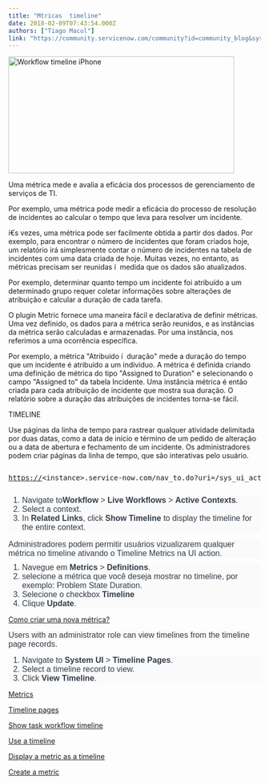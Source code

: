 ```yaml
---
title: "Mtricas  timeline"
date: 2018-02-09T07:43:54.000Z
authors: ["Tiago Macul"]
link: "https://community.servicenow.com/community?id=community_blog&sys_id=ae2e2a6ddbd0dbc01dcaf3231f961917"
---
```

<p><img alt="Workflow timeline iPhone" class="jive-image" height="233" src="https://docs.servicenow.com/administer/workflow_administration/image/WorkflowTimelineIPhone4.png" style="width: 451px; height: 233.017px;" width="451"/></p><p></p><p>Uma métrica mede e avalia a eficácia dos processos de gerenciamento de serviços de TI.</p><p></p><p>Por exemplo, uma métrica pode medir a eficácia do processo de resolução de incidentes ao calcular o tempo que leva para resolver um incidente.</p><p></p><p>í€s vezes, uma métrica pode ser facilmente obtida a partir dos dados. Por exemplo, para encontrar o número de incidentes que foram criados hoje, um relatório irá simplesmente contar o número de incidentes na tabela de incidentes com uma data criada de hoje. Muitas vezes, no entanto, as métricas precisam ser reunidas í  medida que os dados são atualizados.</p><p></p><p>Por exemplo, determinar quanto tempo um incidente foi atribuí­do a um determinado grupo requer coletar informações sobre alterações de atribuição e calcular a duração de cada tarefa.</p><p></p><p>O plugin Metric fornece uma maneira fácil e declarativa de definir métricas. Uma vez definido, os dados para a métrica serão reunidos, e as instâncias da métrica serão calculadas e armazenadas. Por uma instância, nos referimos a uma ocorrência especí­fica.</p><p></p><p>Por exemplo, a métrica "Atribuí­do í  duração" mede a duração do tempo que um incidente é atribuí­do a um indiví­duo. A métrica é definida criando uma definição de métrica do tipo "Assigned to Duration" e selecionando o campo "Assigned to" da tabela Incidente. Uma instância métrica é então criada para cada atribuição de incidente que mostra sua duração. O relatório sobre a duração das atribuições de incidentes torna-se fácil.</p><p></p><p>TIMELINE</p><p>Use páginas da linha de tempo para rastrear qualquer atividade delimitada por duas datas, como a data de iní­cio e término de um pedido de alteração ou a data de abertura e fechamento de um incidente. Os administradores podem criar páginas da linha de tempo, que são interativas pelo usuário.</p><p></p><pre __jive_macro_name="quote" class="jive_macro_quote jive_text_macro" data-renderedposition="716.015625_8_1175_83"><p><a title="" _jive_internal="true" href="https://" rel="nofollow" target="_blank">https://</a><span>&lt;instance&gt;.service-now.com/nav_to.do?uri=/sys_ui_action.do%3Fsys_id%3Db2bfa9a2ff111000dadaebcfebffadf8%26sysparm_record_target%3Dsys_ui_action%26sysparm_record_row%3D1%26sysparm_record_rows%3D1%26sysparm_record_list%3DnameCONTAINSmetrics%255EORDERBYorder</span></p></pre><p></p><ol class="ol steps" style="margin: 10px auto 5px; color: #343d47; font-family: Source_Sans_Pro, Gotham, Helvetica, Arial, sans-serif; font-size: 16px; background-color: #fafafa;"><li><span class="ph cmd">Navigate to<span class="ph menucascade"><span class="ph uicontrol" style="font-weight: bold;">Workflow </span>&gt; <span class="ph uicontrol" style="font-weight: bold;">Live Workflows</span> &gt; <span class="ph uicontrol" style="font-weight: bold;">Active Contexts</span></span>.</span></li><li><span class="ph cmd">Select a context.</span></li><li><span class="ph cmd">In <span class="ph uicontrol" style="font-weight: bold;">Related Links</span>, click <span class="ph uicontrol" style="font-weight: bold;">Show Timeline</span> to display the timeline for the entire context.</span></li></ol><p></p><p class="shortdesc" style="margin-bottom: 10px; font-size: 16px; color: #343d47; font-family: Source_Sans_Pro, Gotham, Helvetica, Arial, sans-serif; background-color: #fafafa;">Administradores podem permitir usuários vizualizarem qualquer métrica no timeline ativando o <span class="keyword option">Timeline Metrics</span> na UI action.</p><ol class="ol steps" style="margin: 10px auto 5px; color: #343d47; font-family: Source_Sans_Pro, Gotham, Helvetica, Arial, sans-serif; font-size: 16px; background-color: #fafafa;"><li><span class="ph cmd">Navegue em <span class="ph menucascade"><span class="ph uicontrol" style="font-weight: bold;">Metrics</span> &gt; <span class="ph uicontrol" style="font-weight: bold;">Definitions</span></span>.</span></li><li><span class="ph cmd">selecione a métrica que você deseja mostrar no timeline, por exemplo: Problem State Duration.</span></li><li><span class="ph cmd">Selecione o checkbox <span class="ph uicontrol" style="font-weight: bold;">Timeline</span></span></li><li><span class="ph cmd">Clique <span class="ph uicontrol" style="font-weight: bold;">Update</span>.</span></li></ol><p><span class="ph cmd"><a title="Como criar uma nova métrica?" __default_attr="7761" __jive_macro_name="blogpost" class="jive_macro jive_macro_blogpost" data-orig-content="Como criar uma nova métrica?" data-renderedposition="1090.953125_8_210_16" href="/community?id=community_blog&sys_id=defd662ddbd0dbc01dcaf3231f961991">Como criar uma nova métrica?</a> </span></p><p></p><p><span style="color: #343d47; font-family: Source_Sans_Pro, Gotham, Helvetica, Arial, sans-serif; font-size: 16px; background-color: #fafafa;">Users with an administrator role can view timelines from the timeline page records.</span></p><ol class="ol" style="margin: 10px auto 5px; color: #343d47; font-family: Source_Sans_Pro, Gotham, Helvetica, Arial, sans-serif; font-size: 16px; background-color: #fafafa;"><li>Navigate to <span class="ph menucascade"><span class="ph uicontrol" style="font-weight: bold;">System UI</span> &gt; <span class="ph uicontrol" style="font-weight: bold;">Timeline Pages</span></span>.</li><li>Select a timeline record to view.</li><li>Click <span class="ph uicontrol" style="font-weight: bold;">View Timeline</span>.</li></ol><p></p><p><a href="https://docs.servicenow.com/bundle/geneva-performance-analytics-and-reporting/page/use/advanced_reporting/concept/c_MetricDefinitionSupport.html" title="https://docs.servicenow.com/bundle/geneva-performance-analytics-and-reporting/page/use/advanced_reporting/concept/c_MetricDefinitionSupport.html">Metrics</a></p><p><a href="https://docs.servicenow.com/bundle/kingston-platform-administration/page/administer/time/concept/c_TimelinePages.html" title="https://docs.servicenow.com/bundle/kingston-platform-administration/page/administer/time/concept/c_TimelinePages.html">Timeline pages</a></p><p><a href="https://www.servicenowguru.com/system-ui/ui-actions-system-ui/show-task-workflow-timeline/" title="https://www.servicenowguru.com/system-ui/ui-actions-system-ui/show-task-workflow-timeline/">Show task workflow timeline</a></p><p><a href="https://docs.servicenow.com/administer/workflow_administration/task/t_UseATimeline.html" title="https://docs.servicenow.com/administer/workflow_administration/task/t_UseATimeline.html">Use a timeline</a></p><p><a href="https://docs.servicenow.com/bundle/geneva-servicenow-platform/page/administer/time/task/t_DisplayAMetricAsATimeline.html" title="https://docs.servicenow.com/bundle/geneva-servicenow-platform/page/administer/time/task/t_DisplayAMetricAsATimeline.html">Display a metric as a timeline</a></p><p><a href="https://docs.servicenow.com/bundle/geneva-performance-analytics-and-reporting/page/use/advanced_reporting/task/t_CreateAMetricDefinition.html" title="https://docs.servicenow.com/bundle/geneva-performance-analytics-and-reporting/page/use/advanced_reporting/task/t_CreateAMetricDefinition.html">Create a metric</a></p>